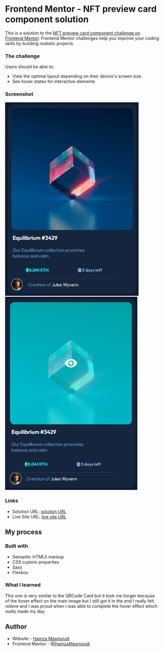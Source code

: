 # Frontend Mentor - NFT preview card component solution

This is a solution to the [NFT preview card component challenge on Frontend Mentor](https://www.frontendmentor.io/challenges/nft-preview-card-component-SbdUL_w0U). Frontend Mentor challenges help you improve your coding skills by building realistic projects.

### The challenge

Users should be able to:

- View the optimal layout depending on their device's screen size
- See hover states for interactive elements

### Screenshot

![](/images-NFT/Screenshot1.png) ![](/images-NFT/Screenshot2.png)

### Links

- Solution URL: [solution URL](https://www.frontendmentor.io/solutions/nft-card-JuqbcTuJ_W)
- Live Site URL: [live site URL](https://nftcarddev.netlify.app/)

## My process

### Built with

- Semantic HTML5 markup
- CSS custom properties
- Sass
- Flexbox

### What I learned

This one is very similar to the QRCode Card but it took me longer because of the hover effect on the main image but I still got it in the end
I really felt relieve and I was proud when i was able to complete the hover effect which really made my day.

## Author

- Website - [Hamza Masmoudi](https://hamzamasmoudi.netlify.app/)
- Frontend Mentor - [@HamzaMasmoudi](https://www.frontendmentor.io/profile/HamzaMasmoudi)
